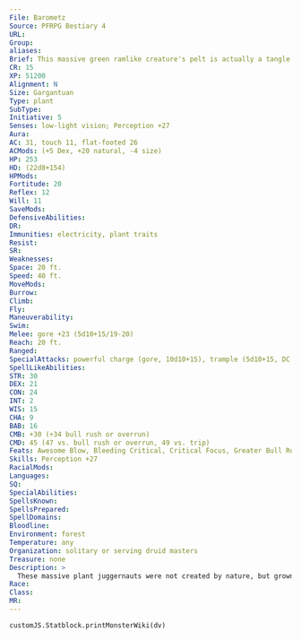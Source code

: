 ```yaml
---
File: Barometz
Source: PFRPG Bestiary 4
URL: 
Group: 
aliases: 
Brief: This massive green ramlike creature's pelt is actually a tangle of vines, and its horns are wickedly sharp wooden branches.
CR: 15
XP: 51200
Alignment: N
Size: Gargantuan
Type: plant
SubType: 
Initiative: 5
Senses: low-light vision; Perception +27
Aura: 
AC: 31, touch 11, flat-footed 26
ACMods: (+5 Dex, +20 natural, -4 size)
HP: 253
HD: (22d8+154)
HPMods: 
Fortitude: 20
Reflex: 12
Will: 11
SaveMods: 
DefensiveAbilities: 
DR: 
Immunities: electricity, plant traits
Resist: 
SR: 
Weaknesses: 
Space: 20 ft.
Speed: 40 ft.
MoveMods: 
Burrow: 
Climb: 
Fly: 
Maneuverability: 
Swim: 
Melee: gore +23 (5d10+15/19-20)
Reach: 20 ft.
Ranged: 
SpecialAttacks: powerful charge (gore, 10d10+15), trample (5d10+15, DC 31)
SpellLikeAbilities: 
STR: 30
DEX: 21
CON: 24
INT: 2
WIS: 15
CHA: 9
BAB: 16
CMB: +30 (+34 bull rush or overrun)
CMD: 45 (47 vs. bull rush or overrun, 49 vs. trip)
Feats: Awesome Blow, Bleeding Critical, Critical Focus, Greater Bull Rush, Greater Overrun, Improved Bull Rush, Improved Critical (gore), Improved Overrun, Iron Will, Power Attack, Weapon Focus (gore)
Skills: Perception +27
RacialMods: 
Languages: 
SQ: 
SpecialAbilities: 
SpellsKnown: 
SpellsPrepared: 
SpellDomains: 
Bloodline: 
Environment: forest
Temperature: any
Organization: solitary or serving druid masters
Treasure: none
Description: >
  These massive plant juggernauts were not created by nature, but grown by druids who use them as protectors and dispensers of savage judgment. Pruned into a form resembling a stout ram, a barometz is granted a degree of intelligence by natural spirits bound into its verdant bulk. Barometzes are typically found in the service of the powerful druids who cultivate them and help them protect sacred primeval forests.  GROWING A BAROMETZ  The process of growing a barometz has some similarities to making a construct, but doesn't require the Craft Construct feat. The process requires five cultivators. Typically, these are powerful druids, though anyone capable of making the required Knowledge checks and casting the required spells may attempt the process. Growing the body takes 1 year. One creator, typically the creature who becomes the barometz's master, cultivates an oak tree to be harvested for the horns. After harvest, the creator shapes the horns and strengthens them with an ironwood spell. Four cultivators plant four trees and weave a lattice from the branches. This frame supports the stone-and-ivy skin and provides the space in which the plant matter that will make up the barometz can grow. Each cultivator attempts a DC 25 Knowledge (nature) check when forming the body. If one or more of the checks fail, the plant withers and dies and the cultivators must begin anew. If the skill checks are successful, the cultivators then perform a special ritual within a day of the cultivation. This ritual takes 24 hours to perform and must be led by the creature that is to become the master of the barometz. At the ritual's climax, there's a 50% chance that the attempt to create a barometz succeeds-if this final check fails, no appropriate spirit is close enough to answer the call. The plant body rots and the creators must begin anew with fresh materials. At the GM's discretion, this final chance for success might increase to 75% or even 100% for particularly magical areas where the necessary spirits are more common. Discovering such a rare and magical site should be the focus of its own adventure.  BAROMETZ  CL 15th; Price 80,500 RITUAL Requirements Knowledge (nature) 15 ranks, plant growth, entangle, ironwood, summon nature's ally VII; Skill Knowledge (nature) DC 25; Cost: 40,200 gp
Race: 
Class: 
MR: 
---
```

```dataviewjs
customJS.Statblock.printMonsterWiki(dv)
```

